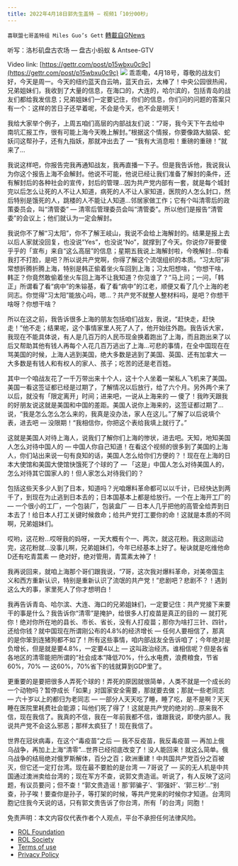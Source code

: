 ```yaml
---
title: 2022年4月18日郭先生盖特 — 视频1「10分00秒」
---
```

`喜联盟七哥盖特组 Miles Guo’s Gett` [轉載自GNews](https://gnews.org/zh-hans/2371530/)

听写：洛杉矶盘古农场 — 盘古小蚂蚁 & Antsee-GTV

Video link: [https://gettr.com/post/p15wbxu0c9c](https://gettr.com/post/p15wbxu0c9c)
![](https://assets.gnews.org/wp-content/uploads/2022/04/6A275C6A-EA6A-4900-903D-37B45792D0EE.jpeg)
乖乖嘞，4月18号，尊敬的战友们好，今天是周一。今天的纽约蓝天白云呐，蓝天白云，太棒了！中央公园很热闹，兄弟姐妹们，我收到了大量的信息，在海口的，大连的，哈尔滨的，包括青岛的战友们都给我发信息；兄弟姐妹们一定要记住，你们的信息，你们问的问题的答案只有一个：这样的苦日子还早着呢，不会是今天，也不会是明天！

我给大家举个例子，上周五咱们高层的内部战友们说：“7哥，我今天下午去给中南坑汇报工作，很有可能上海今天晚上解封。”根据这个情报，你要像路大脑袋、蛇妖闫这帮孙子，还有九指妖，那就冲出去了 — “我有大消息啦！重磅的重磅！”就来了…

我说这样吧，你报告完我再通知战友，我再直播一下子。但是我告诉他，我说我认为你这个报告上海不会解封。他说不可能，他说已经让我们准备了解封的条件，还有解封后的各种社会的宣传，封后的管理…因为共产党内部有一套，就是每个城封完以后怎么让死的人不让人知道，病死的人不让人家知道，医院的人怎么封口，然后特别是饿死的人，跳楼的人不能让人知道…邻居家做工作；它有个叫清零后的政策委员会，叫“清管委” — 清零后管理委员会叫“清管委”。所以他们是报告“清管委”的会议上；他们就认为一定会解封。

我说你不了解“习太阳”，你不了解王岐山，我说不会给上海解封的。结果是报上去以后人家就没回复，也没说“Yes”，也没说“No”，就撑到了今天。你说你7哥要傻乎乎的「宣布」来自“这么高层”的信息；星期五我说上海解封啦，今晚解封…你看我打不打脸，是吧？所以说共产党啊，你得了解这个流氓组织的本质。“习太阳”非常想折腾折腾上海，特别是韩正偷着坐火车回到上海；习太阳想啥，“你想干啥，韩正？你竟然敢偷着坐火车回上海不让我知道？你见谁了？”马上问；一问，「韩正」所谓看了看“病中”的朱镕基，看了看“病中”的江老，顺便又看了几个上海的老同志。你觉得“习太阳”能放心吗，嗯…？共产党不就整人整材料吗，是吧？你想干啥呀？你想干啥？

所以在这之前，我告诉很多上海的朋友包括咱们战友，我说，“赶快走，赶快走！”他不走；结果呢，这个事情家里人死了人了，他开始往外跑。我告诉大家，我现在不能具体说，有人是几百万的人民币现金换着跑出了上海，而且跑出来了以后又帮助其他有钱人再每个人花几百万逃出了上海…可悲的事情，在全中国现在在骂美国的时候，上海人逃到美国，绝大多数是逃到了美国、英国、还有加拿大 — 大多数是有钱人和有权人的家人、孩子；吃苦的还是老百姓。

其中一个咱战友花了一千万带出来十个人，这十个人坐着一架私人飞机来了美国。美国一看这签证都已经是过期了，了解情况以后放行，给了六个月。另外两个来了以后，就没有「限定离开」时间；进来吧，一说从上海来的 — 傻了！我昨天跟我的好朋友说这就是美国和中国的差距。美国人说你上海来的，这签证都过期了…说，“我是怎么怎么怎么来的，我真是没办法，家人在这儿。”了解了以后说填个表，进去吧 — 没限期！“我相信你，你把这个表给我填上就行了。”

这就是美国人对待上海人，说我们了解你们上海的惨状，进去吧。天知，地知美国人怎么对待中国人的 — 中国人你自己知道！在看这个视频的很多到了美国的上海人，你们站出来说一句有良知的话，美国人怎么给你们方便的？！现在在上海的日本大使馆和美国大使馆快饿死了个球的了 — 「这是」中国人怎么对待美国人的，怎么对待其它国家人的！但人家怎么对待我们的？

包括这些天多少人到了日本，知道吗？光咱爆料革命都可以以千计，已经快达到两千了，到现在为止逃到日本去的；日本国基本上都是给放行。一个在上海开工厂的 — 一个很小的工厂，一个包装厂，包装盒厂 — 日本人几乎把他的高管全给弄到日本去了！给日本人打工关键时候救命；给共产党打工要你的命！这就是本质的不同啊，兄弟姐妹们。

哎哟，这花粉…哎呀我的妈呀，一天大概有个一、两次，就这花粉。我这刚运动完，这花粉就…没事儿啊，兄弟姐妹们，今年已经基本上好了。秘诀就是吃维他命D还有吃青蒿素 — 绝对好，绝对管用，青蒿素太神了！

我再说回来，就咱上海那个哥们跟我说，“7哥，这次我对爆料革命，对美帝国主义和西方重新认识，特别是重新认识了流氓的共产党！”悲剧吧？悲剧不？！遇到这么大的事，家里死人了你才想明白！

我再告诉青岛、哈尔滨、大连、海口的兄弟姐妹们，一定要记住：共产党接下来要干的事是什么？我告诉你“清零”是掩护，给很多人打疫苗是真正的目的 — 就打死你！绝对你所在地的县长、市长、省长，没有人打疫苗；那你为啥打三针、四针，还给你钱？就中国现在所谓刚公布的4.8%的经济增长 — 任何人要相信了，那真的是你笨到连猪狗都不如了！所有这些事情，咱内部战友全告诉咱了；今年绝对是负增长，但是就是要4.8%，一定要4以上 — 这叫政治经济。谁相信呢？但是各省各地区的清零能把所谓的“社会成本”降低70%，什么水电费，浪费粮食，节省60%，70% — 这60%，70%省下的钱就算到GDP里了。

更重要的是要把很多人弄死个球的！弄死的原因就很简单，人类不就是一个成长的一个动物吗？暂停成长「如果」对国家安全需要，那就要去做；那就一些老同志 — 六十岁以上的都归为老同志 — 一部分人天天吃了睡，睡了吃，是不是啊？天天睡在医院里耗费社会能源；叫他们死了得了！这就是共产党的绝对的…原来我不信，现在我信了。我真的不信，我在一年前我都不信，谁跟我说，即使内部人。我说共产党不会这么邪恶；那样太疯狂了！现在我信了。

世界在冠状病毒，在这个“毒疫苗”之后 — 我不反疫苗，我反毒疫苗 — 再加上俄乌战争，再加上上海“清零”…世界已经彻底改变了！没人能回来！就这么简单。俄乌战争的结局绝对俄罗斯解体，百分之百；欧洲重建！中共国共产党百分之百被灭，但它还一定打台湾。现在最不要脸的是台湾 — 7哥说了 — 买的无人机是中共国通过澳洲卖给台湾的；现在军方不查，说郭文贵造谣。听说了，有人反映了这问题，有议员要问；但不查！“郭文贵造谣！那‘郭骗子’、‘郭强奸’、‘郭三秒’…”别查，孙子唉！要查你是孙子，等打架的时候，等共产党来的时候你才知道。台湾同胞记住我今天说的话，只有郭文贵告诉了你台湾，所有「的台湾」同胞！

 

免责声明：本文内容仅代表作者个人观点，平台不承担任何法律风险。

- [ROL Foundation](https://rolfoundation.org/)
- [ROL Society](https://rolsociety.org/)
- [Terms of use](https://gnews.org/terms-of-use-3/)
- [Privacy Policy](https://gnews.org/privacy-policy/)
